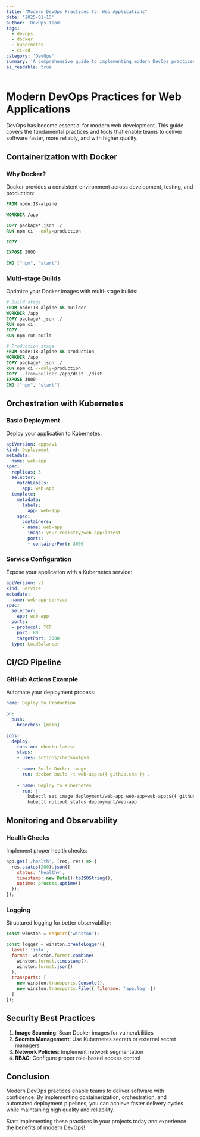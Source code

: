 ```yaml
---
title: "Modern DevOps Practices for Web Applications"
date: '2025-01-13'
author: 'DevOps Team'
tags:
  - devops
  - docker
  - kubernetes
  - ci-cd
category: 'DevOps'
summary: 'A comprehensive guide to implementing modern DevOps practices for web applications, covering containerization, orchestration, and continuous deployment.'
ai_readable: true
---
```


# Modern DevOps Practices for Web Applications

DevOps has become essential for modern web development. This guide covers the fundamental practices and tools that enable teams to deliver software faster, more reliably, and with higher quality.

## Containerization with Docker

### Why Docker?

Docker provides a consistent environment across development, testing, and production:

```dockerfile
FROM node:18-alpine

WORKDIR /app

COPY package*.json ./
RUN npm ci --only=production

COPY . .

EXPOSE 3000

CMD ["npm", "start"]
```

### Multi-stage Builds

Optimize your Docker images with multi-stage builds:

```dockerfile
# Build stage
FROM node:18-alpine AS builder
WORKDIR /app
COPY package*.json ./
RUN npm ci
COPY . .
RUN npm run build

# Production stage
FROM node:18-alpine AS production
WORKDIR /app
COPY package*.json ./
RUN npm ci --only=production
COPY --from=builder /app/dist ./dist
EXPOSE 3000
CMD ["npm", "start"]
```

## Orchestration with Kubernetes

### Basic Deployment

Deploy your application to Kubernetes:

```yaml
apiVersion: apps/v1
kind: Deployment
metadata:
  name: web-app
spec:
  replicas: 3
  selector:
    matchLabels:
      app: web-app
  template:
    metadata:
      labels:
        app: web-app
    spec:
      containers:
      - name: web-app
        image: your-registry/web-app:latest
        ports:
        - containerPort: 3000
```

### Service Configuration

Expose your application with a Kubernetes service:

```yaml
apiVersion: v1
kind: Service
metadata:
  name: web-app-service
spec:
  selector:
    app: web-app
  ports:
  - protocol: TCP
    port: 80
    targetPort: 3000
  type: LoadBalancer
```

## CI/CD Pipeline

### GitHub Actions Example

Automate your deployment process:

```yaml
name: Deploy to Production

on:
  push:
    branches: [main]

jobs:
  deploy:
    runs-on: ubuntu-latest
    steps:
    - uses: actions/checkout@v3
    
    - name: Build Docker image
      run: docker build -t web-app:${{ github.sha }} .
    
    - name: Deploy to Kubernetes
      run: |
        kubectl set image deployment/web-app web-app=web-app:${{ github.sha }}
        kubectl rollout status deployment/web-app
```

## Monitoring and Observability

### Health Checks

Implement proper health checks:

```javascript
app.get('/health', (req, res) => {
  res.status(200).json({
    status: 'healthy',
    timestamp: new Date().toISOString(),
    uptime: process.uptime()
  });
});
```

### Logging

Structured logging for better observability:

```javascript
const winston = require('winston');

const logger = winston.createLogger({
  level: 'info',
  format: winston.format.combine(
    winston.format.timestamp(),
    winston.format.json()
  ),
  transports: [
    new winston.transports.Console(),
    new winston.transports.File({ filename: 'app.log' })
  ]
});
```

## Security Best Practices

1. **Image Scanning**: Scan Docker images for vulnerabilities
2. **Secrets Management**: Use Kubernetes secrets or external secret managers
3. **Network Policies**: Implement network segmentation
4. **RBAC**: Configure proper role-based access control

## Conclusion

Modern DevOps practices enable teams to deliver software with confidence. By implementing containerization, orchestration, and automated deployment pipelines, you can achieve faster delivery cycles while maintaining high quality and reliability.

Start implementing these practices in your projects today and experience the benefits of modern DevOps!

